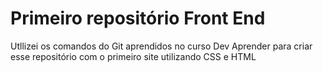 # Primeiro repositório Front End
Utllizei os comandos do Git aprendidos no curso Dev Aprender para criar esse repositório com o primeiro site utilizando CSS e HTML  
